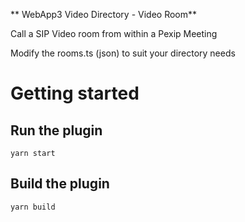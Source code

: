 **
WebApp3 Video Directory - Video Room**

Call a SIP Video room from within a Pexip Meeting

Modify the rooms.ts (json) to suit your directory needs


# Getting started

## Run the plugin

```
yarn start
```

## Build the plugin

```
yarn build
```
